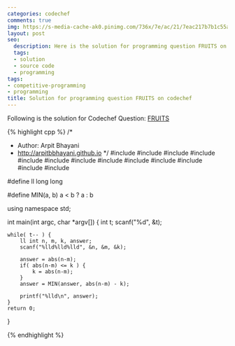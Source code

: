 ```yaml
---
categories: codechef
comments: true
img: https://s-media-cache-ak0.pinimg.com/736x/7e/ac/21/7eac217b7b1c55ab7fd56758e4e181be.jpg
layout: post
seo:
  description: Here is the solution for programming question FRUITS on codechef
  tags:
  - solution
  - source code
  - programming
tags:
- competitive-programming
- programming
title: Solution for programming question FRUITS on codechef
---
```


Following is the solution for Codechef Question: [FRUITS](https://www.codechef.com/problems/FRUITS)

{% highlight cpp %}
/*
 *  Author: Arpit Bhayani
 *  http://arpitbbhayani.github.io
 */
#include <cmath>
#include <cstdio>
#include <cstdlib>
#include <climits>
#include <deque>
#include <iostream>
#include <list>
#include <limits>
#include <map>
#include <queue>
#include <set>
#include <stack>
#include <vector>

#define ll long long

#define MIN(a, b) a < b ? a : b

using namespace std;

int main(int argc, char *argv[]) {
    int t;
    scanf("%d", &t);

    while( t-- ) {
        ll int n, m, k, answer;
        scanf("%lld%lld%lld", &n, &m, &k);

        answer = abs(n-m);
        if( abs(n-m) <= k ) {
            k = abs(n-m);
        }
        answer = MIN(answer, abs(n-m) - k);

        printf("%lld\n", answer);
    }
    return 0;
}

{% endhighlight %}
